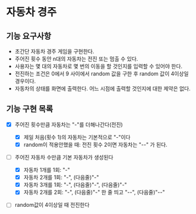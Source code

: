 # 자동차 경주

## 기능 요구사항
* 초간단 자동차 경주 게임을 구현한다.
* 주어진 횟수 동안 n대의 자동차는 전진 또는 멈출 수 있다.
* 사용자는 몇 대의 자동차로 몇 번의 이동을 할 것인지를 입력할 수 있어야 한다.
* 전진하는 조건은 0에서 9 사이에서 random 값을 구한 후 random 값이 4이상일 경우이다.
* 자동차의 상태를 화면에 출력한다. 어느 시점에 출력할 것인지에 대한 제약은 없다.

## 기능 구현 목록
- [x] 주어진 횟수만큼 자동차는 "-"를 더해나간다(전진)
  - [x] 제일 처음(횟수 1)의 자동차는 기본적으로 "-"이다
  - [x] random이 적용안했을 때: 전진 횟수 2이면 자동차는 "--" 가 된다.
- [ ] 주어진 자동차 수만큼 기본 자동차가 생성된다
  - [x] 자동차 1개를 1회: "-"
  - [x] 자동차 2개를 1회: "-", (다음줄)"-"
  - [x] 자동차 3개를 1회: "-", (다음줄)"-", (다음줄)"-"
  - [x] 자동차 2개를 2회: "-", (다음줄)"-" 한 줄 띄고 "--", (다음줄)"--"
- [ ] random값이 4이상일 때 전진한다 

